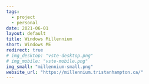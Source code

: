 ```yaml
---
tags:
  - project
  - personal
date: 2021-06-01
layout: default
title: Windows Millennium
short: Windows ME
redirect: true
# img_desktop: "vste-desktop.png"
# img_mobile: "vste-mobile.png"
img_small: "millennium-small.png"
website_url: "https://millennium.tristanhampton.ca/"
---
```

